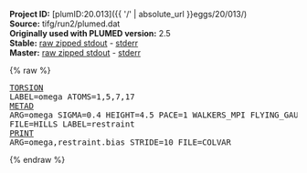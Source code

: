 **Project ID:** [plumID:20.013]({{ '/' | absolute_url }}eggs/20/013/)  
**Source:** tifg/run2/plumed.dat  
**Originally used with PLUMED version:** 2.5  
**Stable:** [raw zipped stdout](plumed.dat.plumed.stdout.txt.zip) - [stderr](plumed.dat.plumed.stderr)  
**Master:** [raw zipped stdout](plumed.dat.plumed_master.stdout.txt.zip) - [stderr](plumed.dat.plumed_master.stderr)  

{% raw %}<pre>
<a href="https://plumed.github.io/doc-master/user-doc/html/_t_o_r_s_i_o_n.html">TORSION</a> LABEL=omega ATOMS=1,5,7,17
<a href="https://plumed.github.io/doc-master/user-doc/html/_m_e_t_a_d.html">METAD</a> ARG=omega SIGMA=0.4 HEIGHT=4.5 PACE=1 WALKERS_MPI FLYING_GAUSSIAN FILE=HILLS LABEL=restraint
<a href="https://plumed.github.io/doc-master/user-doc/html/_p_r_i_n_t.html">PRINT</a> ARG=omega,restraint.bias STRIDE=10 FILE=COLVAR
</pre>{% endraw %}

